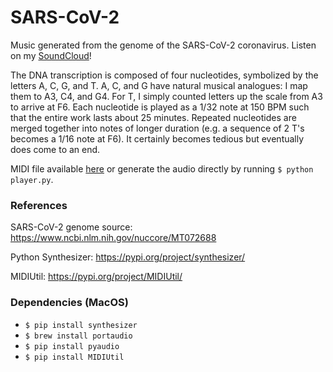 # SARS-CoV-2
Music generated from the genome of the SARS-CoV-2 coronavirus. Listen on my [SoundCloud](https://soundcloud.com/skrubstudio/sars-cov-2)!

The DNA transcription is composed of four nucleotides, symbolized by the letters A, C, G, and T. A, C, and G have natural musical analogues: I map them to A3, C4, and G4. For T, I simply counted letters up the scale from A3 to arrive at F6. Each nucleotide is played as a 1/32 note at 150 BPM such that the entire work lasts about 25 minutes. Repeated nucleotides are merged together into notes of longer duration (e.g. a sequence of 2 T's becomes a 1/16 note at F6). It certainly becomes tedious but eventually does come to an end.

MIDI file available [here](https://github.com/michaelburks/sars-cov-2/blob/master/output/sars-cov-2.mid) or generate the audio directly by running `$ python player.py`.

### References
SARS-CoV-2 genome source: https://www.ncbi.nlm.nih.gov/nuccore/MT072688

Python Synthesizer: https://pypi.org/project/synthesizer/

MIDIUtil: https://pypi.org/project/MIDIUtil/

### Dependencies (MacOS)
* `$ pip install synthesizer`
* `$ brew install portaudio`
* `$ pip install pyaudio`
* `$ pip install MIDIUtil`
